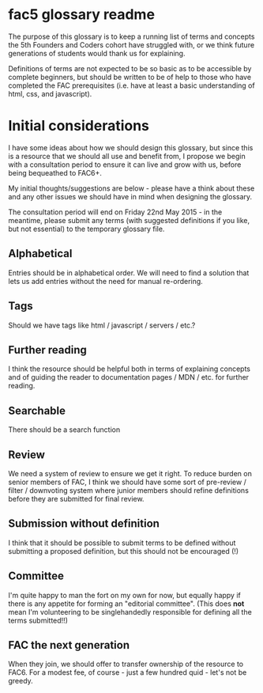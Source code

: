 # fac5 glossary readme  

The purpose of this glossary is to keep a running list of terms and concepts the 5th Founders and Coders cohort have struggled with, or we think future generations of students would thank us for explaining.  

Definitions of terms are not expected to be so basic as to be accessible by complete beginners, but should be written to be of help to those who have completed the FAC prerequisites (i.e. have at least a basic understanding of html, css, and javascript).

# Initial considerations  

I have some ideas about how we should design this glossary, but since this is a resource that we should all use and benefit from, I propose we begin with a consultation period to ensure it can live and grow with us, before being bequeathed to FAC6+.

My initial thoughts/suggestions are below - please have a think about these and any other issues we should have in mind when designing the glossary. 

The consultation period will end on Friday 22nd May 2015 - in the meantime, please submit any terms (with suggested definitions if you like, but not essential) to the temporary glossary file.

## Alphabetical  

Entries should be in alphabetical order. We will need to find a solution that lets us add entries without the need for manual re-ordering.  

## Tags  

Should we have tags like html / javascript / servers / etc.? 

## Further reading

I think the resource should be helpful both in terms of explaining concepts and of guiding the reader to documentation pages / MDN / etc. for further reading.

## Searchable  

There should be a search function  

## Review

We need a system of review to ensure we get it right. To reduce burden on senior members of FAC, I think we should have some sort of pre-review / filter / downvoting system where junior members should refine definitions before they are submitted for final review.

## Submission without definition  

I think that it should be possible to submit terms to be defined without submitting a proposed definition, but this should not be encouraged (!)

## Committee  

I'm quite happy to man the fort on my own for now, but equally happy if there is any appetite for forming an "editorial committee". (This does **not** mean I'm volunteering to be singlehandedly responsible for defining all the terms submitted!!)

## FAC the next generation  

When they join, we should offer to transfer ownership of the resource to FAC6. For a modest fee, of course - just a few hundred quid - let's not be greedy.

